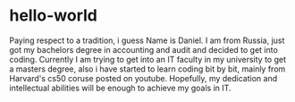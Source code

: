 # hello-world
Paying respect to a tradition, i guess
Name is Daniel. I am from Russia, just got my bachelors degree in accounting and audit and decided to get into coding. Currently I am trying to get into an IT faculty in my university to get a masters degree, also i have started to learn coding bit by bit, mainly from Harvard's cs50 coruse posted on youtube. Hopefully, my dedication and intellectual abilities will be enough to achieve my goals in IT.
